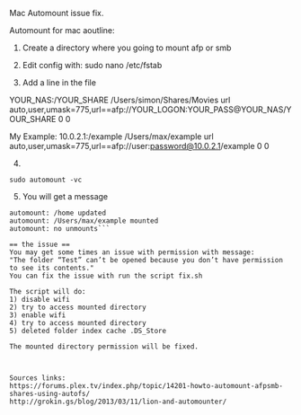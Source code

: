 
Mac Automount issue fix. 

Automount for mac aoutline:

1) Create a directory where you going to mount afp or smb 

2) Edit config with: sudo nano /etc/fstab

3) Add a line in the file 

YOUR_NAS:/YOUR_SHARE /Users/simon/Shares/Movies url auto,user,umask=775,url==afp://YOUR_LOGON:YOUR_PASS@YOUR_NAS/YOUR_SHARE 0 0

My Example:
10.0.2.1:/example /Users/max/example url auto,user,umask=775,url==afp://user:password@10.0.2.1/example 0 0

4) 
```sudo automount -vc```

5) You will get a message
```automount: /net updated
automount: /home updated
automount: /Users/max/example mounted
automount: no unmounts```

== the issue ==
You may get some times an issue with permission with message: 
"The folder “Test” can’t be opened because you don’t have permission to see its contents."
You can fix the issue with run the script fix.sh 

The script will do:
1) disable wifi 
2) try to access mounted directory 
3) enable wifi 
4) try to access mounted directory 
5) deleted folder index cache .DS_Store

The mounted directory permission will be fixed.



Sources links:
https://forums.plex.tv/index.php/topic/14201-howto-automount-afpsmb-shares-using-autofs/
http://grokin.gs/blog/2013/03/11/lion-and-automounter/

